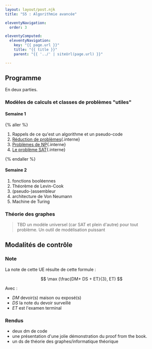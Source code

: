 ```yaml
---
layout: layout/post.njk 
title: "S5 : Algorithmie avancée"

eleventyNavigation:
  order: 3

eleventyComputed:
  eleventyNavigation:
    key: "{{ page.url }}"
    title: "{{ title }}"
    parent: "{{ '../' | siteUrl(page.url) }}"

---
```



## Programme

En deux parties.

### Modèles de calculs et classes de problèmes "utiles"

#### Semaine 1

{% aller %}

1. Rappels de ce qu'est un algorithme et un pseudo-code
2. [Réduction de problèmes](/cours/algorithmie/problème-réduction/){.interne}
3. [Problèmes de NP](/cours/algorithmie/problèmes-NP/){.interne}
4. [Le problème SAT](/cours/algorithmie/problème-SAT/){.interne}

{% endaller %}

#### Semaine 2

1. fonctions booléennes
2. Théorème de Levin-Cook
3. (pseudo-)assembleur
4. architecture de Von Neumann
5. Machine de Turing

### Théorie des graphes

> TBD un modèle universel (car SAT et plein d'autre) pour tout problème. Un outil de modélisation puissant

<!-- ### Peut-être 

- Langage C
- Réseaux
- Cryptographie
- Graphes et réseaux (sociaux) -->


<!-- ### C

{% lien %}
Le but de cette partie est d'avoir assez de bases en C pour s'amuser.

N'hésitez pas à suivre et à faire également les exercices du cours suivant :

<https://www.0de5.net/stimuli/a-reintroduction-to-programming/essentials/just-enough-c-to-have-fun>
{% endlien %}

1. Cours 1 : Système et consequences pour le code
   1. [architecture générale](/cours/système-et-réseau/architecture-ordinateur/#général){.interne}
   2. Mémoire :
      1. [organisation système de la mémoire](/cours/système-et-réseau/système-exploitation/process/#forme-finale){.interne}
      2. différence entre pile et tas
   3. [cours de C](/cours/système-et-réseau/langage-c/){.interne} : survole tout jusqu'aux exercices. A préparer chez vous
2. Cours 2 : [exercices en C](/cours/système-et-réseau/langage-c/exercices){.interne}

{% faire "**DM**" %}
Faire en C le [projet sac à dos](/cours/algorithmie/problème-sac-à-dos/projet){.interne}

A rendre pour le 18 octobre.
{% endfaire %}

> TBD année prochaine :
>
> 1. les faire préparer le cours :
>    1. lire le cours : (pseudo-assembleur si pas préparé avant), von Neumann et C avant
>    2. faire le premier exercice
> 2. pendant le cours faire le système avec [radare2](https://book.rada.re/intro/overview.html) qui décompile à la volée comme dans <https://www.youtube.com/watch?v=76acHVJfziw.

### Bases de la théorie des graphes

#### Cours 1

1. [Graphes bases](/cours/graphes/structure){.interne} :
   1. rappel des définitions
   2. quelques propriétés sur les degrés, les chemins et les cycles
   3. NP complétude du problème clique
2. [exercice sur les tournois](/cours/graphes/parcours-hamiltoniens/#tournoi-exercice){.interne}

#### Cours 2

1. [Parcours eulériens](/cours/graphes/parcours-eulériens/){.interne}
2. [Parcours hamiltoniens](/cours/graphes/parcours-hamiltoniens/){.interne}
3. idée du problème du postier chinois

#### Cours 3

1. rappels sur les chemins les plus courts :
   1. [Poids positifs](/cours/graphes/chemin-poids-min-problème/){.interne}
   2. Noms des [algorithmes pour poids quelconques](/cours/graphes/chemin-poids-min-cas-général/){.interne}
2. Arbres :
   1. [version théorie des graphes des arbres](/cours/graphes/arbres/){.interne}
      - définitions
      - propriétés fondamentales
      - Cayley et Prüfer
   2. [Arbres couvrants](/cours/graphes/arbres-couvrants/){.interne}

### Problèmes de flots

#### Cours 1 : problèmes

[Problème et résolutions flots](/cours/graphes/flots/){.interne}

#### Cours 2 : applications

Exercices sur les flots :

1. [applications directs](/cours/graphes/flots-exercices/){.interne}
2. [Problèmes de transport](/cours/graphes/projet-flots-modélisation/){.interne}
3. [Bataille de la Marne](/cours/graphes/projet-bataille-de-la-marne/){.interne}

### Graphes biparti

1. [graphes bi-parti](/cours/graphes/graphe-biparti/){.interne} bases
2. [parcours de graphes classiques](/cours/graphes/parcours-largeur-profondeur/){.interne}

### DS

Temporellement placé juste après le cours 6.

[sujet](./DS/ds.pdf)

### Couplages dans les graphes

Cours 1 et 2

1. [graphes bi-parti](/cours/graphes/graphe-biparti/){.interne} (fin) :
   1. théorème de Graham-Pollack
   2. NP-complétude de la reconnaissance triparti
2. [couplage](/cours/graphes/couplage/){.interne}
3. Application : algorithme de Chritofides
4. [$k$-connectivité d'un graphe](/cours/graphes/connectivité/){.interne}

### Cryptographie

Cours 1, 2 et 3

{% aller %}
[Cryptographie](/cours/sécurité/){.interne}
{% endaller %}

### Colorabilité

> TBD

### Planarité

> TBD

### Graphes aléatoires et infini

> TBD -->

## Modalités de contrôle

### Note

La note de cette UE résulte de cette formule :

$$
\max (\frac{DM+ DS + ET}{3}, ET)
$$

Avec :

- $DM$ devoir(s) maison ou exposé(s)
- $DS$ la note du devoir surveillé
- $ET$ est l'examen terminal

### Rendus

- deux dm de code
- une présentation d'une jolie démonstration du proof from the book.
- un ds de théorie des graphes/informatique théorique
